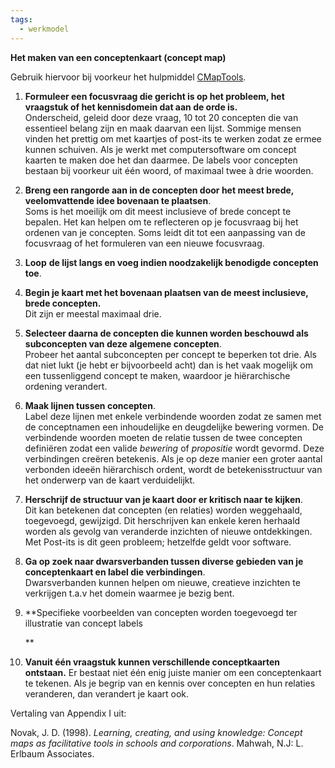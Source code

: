 ```yaml
---
tags:
  - werkmodel
---
```

**Het maken van een conceptenkaart (concept map)**

Gebruik hiervoor bij voorkeur het hulpmiddel [CMapTools](http://cmap.ihmc.us/cmaptools/).

1. **Formuleer een focusvraag die gericht is op het probleem, het vraagstuk of het kennisdomein dat aan de orde is.**  
    Onderscheid, geleid door deze vraag, 10 tot 20 concepten die van essentieel belang zijn en maak daarvan een lijst. Sommige mensen vinden het prettig om met kaartjes of post-its te werken zodat ze ermee kunnen schuiven. Als je werkt met computersoftware om concept kaarten te maken doe het dan daarmee. De labels voor concepten bestaan bij voorkeur uit één woord, of maximaal twee à drie woorden.  
      
    
2. **Breng een rangorde aan in de concepten door het meest brede, veelomvattende idee bovenaan te plaatsen**.  
    Soms is het moeilijk om dit meest inclusieve of brede concept te bepalen. Het kan helpen om te reflecteren op je focusvraag bij het ordenen van je concepten. Soms leidt dit tot een aanpassing van de focusvraag of het formuleren van een nieuwe focusvraag.  
      
    
3. **Loop** **de lijst langs en voeg indien noodzakelijk benodigde concepten toe**.  
      
    
4. **Begin je kaart met het bovenaan plaatsen van de meest inclusieve, brede concepten.**  
    Dit zijn er meestal maximaal drie.  
      
    
5. **Selecteer daarna de concepten die kunnen worden beschouwd als subconcepten van deze algemene concepten**.  
    Probeer het aantal subconcepten per concept te beperken tot drie. Als dat niet lukt (je hebt er bijvoorbeeld acht) dan is het vaak mogelijk om een tussenliggend concept te maken, waardoor je hiërarchische ordening verandert.  
      
    
6. **Maak lijnen tussen concepten**.  
    Label deze lijnen met enkele verbindende woorden zodat ze samen met de conceptnamen een inhoudelijke en deugdelijke bewering vormen. De verbindende woorden moeten de relatie tussen de twee concepten definiëren zodat een valide _bewering_ of _propositie_ wordt gevormd. Deze verbindingen creëren betekenis. Als je op deze manier een groter aantal verbonden ideeën hiërarchisch ordent, wordt de betekenisstructuur van het onderwerp van de kaart verduidelijkt.  
      
    
7. **Herschrijf de structuur van je kaart door er kritisch naar te kijken**.  
    Dit kan betekenen dat concepten (en relaties) worden weggehaald, toegevoegd, gewijzigd. Dit herschrijven kan enkele keren herhaald worden als gevolg van veranderde inzichten of nieuwe ontdekkingen. Met Post-its is dit geen probleem; hetzelfde geldt voor software.  
      
    
8. **Ga op zoek naar dwarsverbanden tussen diverse gebieden van je conceptenkaart en label die verbindingen**.  
    Dwarsverbanden kunnen helpen om nieuwe, creatieve inzichten te verkrijgen t.a.v het domein waarmee je bezig bent.  
      
    
9. **Specifieke voorbeelden van concepten worden toegevoegd ter illustratie van concept labels  
      
    **
10. **Vanuit één vraagstuk kunnen verschillende conceptkaarten ontstaan.** Er bestaat niet één enig juiste manier om een conceptenkaart te tekenen. Als je begrip van en kennis over concepten en hun relaties veranderen, dan verandert je kaart ook.    

Vertaling van Appendix I uit:

Novak, J. D. (1998). _Learning, creating, and using knowledge: Concept maps as facilitative tools in schools and corporations_. Mahwah, N.J: L. Erlbaum Associates.